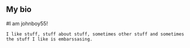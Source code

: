 ## My bio

#I am johnboy55!

```I like stuff, stuff about stuff, sometimes other stuff and sometimes the stuff I like is embarssasing.```


